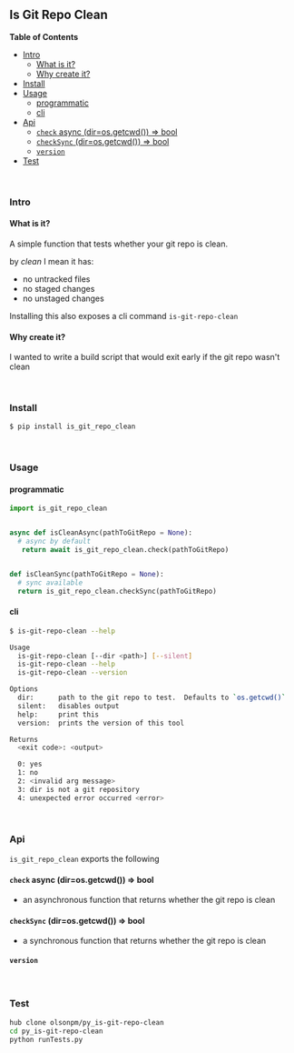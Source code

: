 ## Is Git Repo Clean

<!-- START doctoc generated TOC please keep comment here to allow auto update -->
<!-- DON'T EDIT THIS SECTION, INSTEAD RE-RUN doctoc TO UPDATE -->
**Table of Contents**

- [Intro](#intro)
    - [What is it?](#what-is-it)
    - [Why create it?](#why-create-it)
- [Install](#install)
- [Usage](#usage)
    - [programmatic](#programmatic)
    - [cli](#cli)
- [Api](#api)
    - [`check` async (dir=os.getcwd()) => bool](#check-async-dirosgetcwd--bool)
    - [`checkSync` (dir=os.getcwd()) => bool](#checksync-dirosgetcwd--bool)
    - [`version`](#version)
- [Test](#test)

<!-- END doctoc generated TOC please keep comment here to allow auto update -->

<br>

### Intro

#### What is it?

A simple function that tests whether your git repo is clean.

by *clean* I mean it has:
- no untracked files
- no staged changes
- no unstaged changes

Installing this also exposes a cli command `is-git-repo-clean`


#### Why create it?

I wanted to write a build script that would exit early if the git repo
wasn't clean

<br>

### Install

```sh
$ pip install is_git_repo_clean
```

<br>

### Usage

#### programmatic

```python
import is_git_repo_clean


async def isCleanAsync(pathToGitRepo = None):
  # async by default
   return await is_git_repo_clean.check(pathToGitRepo)


def isCleanSync(pathToGitRepo = None):
  # sync available
  return is_git_repo_clean.checkSync(pathToGitRepo)
```

#### cli

```sh
$ is-git-repo-clean --help

Usage
  is-git-repo-clean [--dir <path>] [--silent]
  is-git-repo-clean --help
  is-git-repo-clean --version

Options
  dir:      path to the git repo to test.  Defaults to `os.getcwd()`
  silent:   disables output
  help:     print this
  version:  prints the version of this tool

Returns
  <exit code>: <output>

  0: yes
  1: no
  2: <invalid arg message>
  3: dir is not a git repository
  4: unexpected error occurred <error>
```

<br>

### Api

`is_git_repo_clean` exports the following


#### `check` async (dir=os.getcwd()) => bool
 - an asynchronous function that returns whether the git repo is clean


#### `checkSync` (dir=os.getcwd()) => bool
 - a synchronous function that returns whether the git repo is clean


#### `version`

<br>

### Test

```sh
hub clone olsonpm/py_is-git-repo-clean
cd py_is-git-repo-clean
python runTests.py
```
